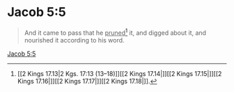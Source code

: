 # Jacob 5:5

> And it came to pass that he <u>pruned</u>[^a] it, and digged about it, and nourished it according to his word.

[Jacob 5:5](https://www.churchofjesuschrist.org/study/scriptures/bofm/jacob/5?lang=eng&id=p5#p5)


[^a]: [[2 Kings 17.13|2 Kgs. 17:13 (13–18)]][[2 Kings 17.14|]][[2 Kings 17.15|]][[2 Kings 17.16|]][[2 Kings 17.17|]][[2 Kings 17.18|]].  
